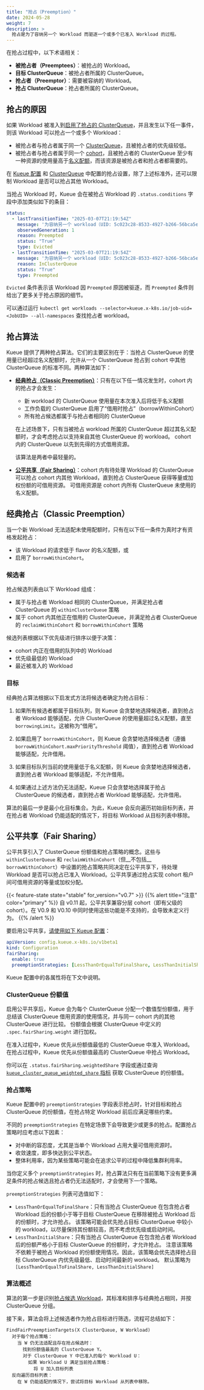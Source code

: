 ```yaml
---
title: "抢占（Preemption）"
date: 2024-05-28
weight: 7
description: >
  抢占是为了容纳另一个 Workload 而驱逐一个或多个已准入 Workload 的过程。
---
```


在抢占过程中，以下术语相关：
- **被抢占者（Preemptees）**：被抢占的 Workload。
- **目标 ClusterQueue**：被抢占者所属的 ClusterQueue。
- **抢占者（Preemptor）**：需要被容纳的 Workload。
- **抢占 ClusterQueue**：抢占者所属的 ClusterQueue。

## 抢占的原因

如果 Workload 被准入到[启用了抢占的 ClusterQueue](/docs/concepts/cluster_queue/#preemption)，并且发生以下任一事件，则该 Workload 可以抢占一个或多个 Workload：
- 被抢占者与抢占者属于同一个 [ClusterQueue](/docs/concepts/cluster_queue)，且被抢占者的优先级较低。
- 被抢占者与抢占者属于同一个 [cohort](/docs/concepts/cluster_queue#cohort)，且被抢占者的 ClusterQueue 至少有一种资源的使用量高于[名义配额](/docs/concepts/cluster_queue#resources)，而该资源是被抢占者和抢占者都需要的。

在 [Kueue 配置](/docs/reference/kueue-config.v1beta1#FairSharing) 和 [ClusterQueue](/docs/concepts/cluster_queue#preemption) 中配置的抢占设置，除了上述标准外，还可以限制 Workload 是否可以抢占其他 Workload。

当抢占 Workload 时，Kueue 会在被抢占 Workload 的 `.status.conditions` 字段中添加类似如下的条目：

```yaml
status:
  - lastTransitionTime: "2025-03-07T21:19:54Z"
    message: '为容纳另一个 workload（UID: 5c023c28-8533-4927-b266-56bca5e310c1，JobUID: 4548c8bd-c399-4027-bb02-6114f3a8cdeb）而被抢占，原因是 ClusterQueue 中的优先级调整'
    observedGeneration: 1
    reason: Preempted
    status: "True"
    type: Evicted
  - lastTransitionTime: "2025-03-07T21:19:54Z"
    message: '为容纳另一个 workload（UID: 5c023c28-8533-4927-b266-56bca5e310c1，JobUID: 4548c8bd-c399-4027-bb02-6114f3a8cdeb）而被抢占，原因是 ClusterQueue 中的优先级调整'
    reason: InClusterQueue
    status: "True"
    type: Preempted
```

`Evicted` 条件表示该 Workload 因 `Preempted` 原因被驱逐，而 `Preempted` 条件则给出了更多关于抢占原因的细节。

可以通过运行 `kubectl get workloads --selector=kueue.x-k8s.io/job-uid=<JobUID> --all-namespaces` 查找抢占者 workload。

## 抢占算法

Kueue 提供了两种抢占算法。它们的主要区别在于：当抢占 ClusterQueue 的使用量已经超过名义配额时，允许从一个 ClusterQueue 抢占到 cohort 中其他 ClusterQueue 的标准不同。两种算法如下：

- **[经典抢占（Classic Preemption）](#经典抢占classic-preemption)**：只有在以下任一情况发生时，cohort 内的抢占才会发生：
  - 新 workload 的 ClusterQueue 使用量在本次准入后将低于名义配额
  - 工作负载的 ClusterQueue 启用了“借用时抢占”（borrowWithinCohort）
  - 所有抢占候选都属于与抢占者相同的 ClusterQueue

  在上述场景下，只有当被抢占 workload 所属的 ClusterQueue 超过其名义配额时，才会考虑抢占以支持来自其他 ClusterQueue 的 workload。
  cohort 内的 ClusterQueue 以先到先得的方式借用资源。
  
  该算法是两者中最轻量的。

- **[公平共享（Fair Sharing）](#公平共享fair-sharing)**：cohort 内有待处理 Workload 的 ClusterQueue 可以抢占 cohort 内其他 Workload，直到抢占 ClusterQueue 获得等量或加权份额的可借用资源。
  可借用资源是 cohort 内所有 ClusterQueue 未使用的名义配额。

## 经典抢占（Classic Preemption）

当一个新 Workload 无法适配未使用配额时，只有在以下任一条件为真时才有资格发起抢占：
- 该 Workload 的请求低于 flavor 的名义配额，或
- 启用了 `borrowWithinCohort`。

### 候选者

抢占候选列表由以下 Workload 组成：
- 属于与抢占者 Workload 相同的 ClusterQueue，并满足抢占者 ClusterQueue 的 `withinClusterQueue` 策略
- 属于 cohort 内其他正在借用的 ClusterQueue，并满足抢占者 ClusterQueue 的 `reclaimWithinCohort` 和 `borrowWithinCohort` 策略

候选列表根据以下优先级进行排序以便于决策：
- cohort 内正在借用的队列中的 Workload
- 优先级最低的 Workload
- 最近被准入的 Workload

### 目标

经典抢占算法根据以下启发式方法将候选者确定为抢占目标：

1. 如果所有候选者都属于目标队列，则 Kueue 会贪婪地选择候选者，直到抢占者 Workload 能够适配，允许 ClusterQueue 的使用量超过名义配额，直至 `borrowingLimit`。这被称为“借用”。

2. 如果启用了 `borrowWithinCohort`，则 Kueue 会贪婪地选择候选者（遵循 `borrowWithinCohort.maxPriorityThreshold` 阈值），直到抢占者 Workload 能够适配，允许借用。

3. 如果目标队列当前的使用量低于名义配额，则 Kueue 会贪婪地选择候选者，直到抢占者 Workload 能够适配，不允许借用。

4. 如果通过上述方法仍无法适配，Kueue 只会贪婪地选择属于抢占 ClusterQueue 的候选者，直到抢占者 Workload 能够适配，允许借用。

算法的最后一步是最小化目标集合。为此，Kueue 会反向遍历初始目标列表，并在抢占者 Workload 仍能适配的情况下，将目标 Workload 从目标列表中移除。

## 公平共享（Fair Sharing）

公平共享引入了 ClusterQueue 份额值和抢占策略的概念。这些与 `withinClusterQueue` 和 `reclaimWithinCohort`（但__不包括__ `borrowWithinCohort`）中设置的抢占策略共同决定在公平共享下，待处理 Workload 是否可以抢占已准入 Workload。公平共享通过抢占实现 cohort 租户间可借用资源的等量或加权分配。

{{< feature-state state="stable" for_version="v0.7" >}}
{{% alert title="注意" color="primary" %}}
自 v0.11 起，公平共享兼容分层 cohort（即有父级的 cohort）。在 V0.9 和 V0.10 中同时使用这些功能是不支持的，会导致未定义行为。
{{% /alert %}}

要启用公平共享，[请使用如下 Kueue 配置](/docs/installation#install-a-custom-configured-release-version)：

```yaml
apiVersion: config.kueue.x-k8s.io/v1beta1
kind: Configuration
fairSharing:
  enable: true
  preemptionStrategies: [LessThanOrEqualToFinalShare, LessThanInitialShare]
```

Kueue 配置中的各属性将在下文中说明。

### ClusterQueue 份额值

启用公平共享后，Kueue 会为每个 ClusterQueue 分配一个数值型份额值，用于总结该 ClusterQueue 借用资源的使用情况，并与同一 cohort 内的其他 ClusterQueue 进行比较。
份额值会根据 ClusterQueue 中定义的 `.spec.fairSharing.weight` 进行加权。

在准入过程中，Kueue 优先从份额值最低的 ClusterQueue 中准入 Workload。
在抢占过程中，Kueue 优先从份额值最高的 ClusterQueue 中抢占 Workload。

你可以在 `.status.fairSharing.weightedShare` 字段或通过查询 [`kueue_cluster_queue_weighted_share` 指标](/docs/reference/metrics#optional-metrics) 获取 ClusterQueue 的份额值。

### 抢占策略

Kueue 配置中的 `preemptionStrategies` 字段表示抢占时，针对目标和抢占 ClusterQueue 的份额值，在抢占特定 Workload 前后应满足哪些约束。

不同的 `preemptionStrategies` 在特定场景下会导致更少或更多的抢占。配置抢占策略时应考虑以下因素：
- 对中断的容忍度，尤其是当单个 Workload 占用大量可借用资源时。
- 收敛速度，即多快达到公平状态。
- 整体利用率，因为某些策略可能会在追求公平的过程中降低集群利用率。

当你定义多个 `preemptionStrategies` 时，抢占算法只有在当前策略下没有更多满足条件的抢占候选且抢占者仍无法适配时，才会使用下一个策略。

`preemptionStrategies` 列表可选值如下：
- `LessThanOrEqualToFinalShare`：只有当抢占 ClusterQueue 在包含抢占者 Workload 后的份额小于等于目标 ClusterQueue 在移除被抢占 Workload 后的份额时，才允许抢占。
  该策略可能会优先抢占目标 ClusterQueue 中较小的 workload，以尽量保持其份额较高，而不考虑优先级或启动时间。
- `LessThanInitialShare`：只有当抢占 ClusterQueue 在包含抢占者 Workload 后的份额严格小于目标 ClusterQueue 的份额时，才允许抢占。
  注意该策略不依赖于被抢占 Workload 的份额使用情况。因此，该策略会优先选择抢占目标 ClusterQueue 内优先级最低、启动时间最新的 workload。
默认策略为 `[LessThanOrEqualToFinalShare, LessThanInitialShare]`

### 算法概述

算法的第一步是识别[抢占候选 Workload](#候选者)，其标准和排序与经典抢占相同，并按 ClusterQueue 分组。

接下来，算法会将上述候选者作为抢占目标进行筛选，流程可总结如下：

```
FindFairPreemptionTargets(X ClusterQueue, W Workload)
  对于每个抢占策略：
    当 W 仍无法适配且存在抢占候选时：
      找到份额值最高的 ClusterQueue Y。
      对于 ClusterQueue Y 中已准入的每个 Workload U：
        如果 Workload U 满足当前抢占策略：
          将 U 加入目标列表
  反向遍历目标列表：
    在 W 仍能适配的情况下，尝试将目标 Workload 从列表中移除。
```
